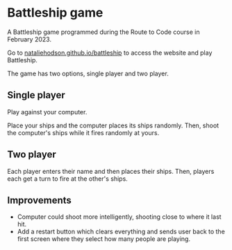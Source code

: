 # Battleship game

A Battleship game programmed during the Route to Code course in February 2023.

Go to [nataliehodson.github.io/battleship](https://nataliehodson.github.io/battleship/) to access the website and play Battleship.

The game has two options, single player and two player.

## Single player

Play against your computer.

Place your ships and the computer places its ships randomly.
Then, shoot the computer's ships while it fires randomly at yours.

## Two player

Each player enters their name and then places their ships.
Then, players each get a turn to fire at the other's ships.


## Improvements

- Computer could shoot more intelligently, shooting close to where it last hit.
- Add a restart button which clears everything and sends user back to the first screen where they select how many people are playing.
